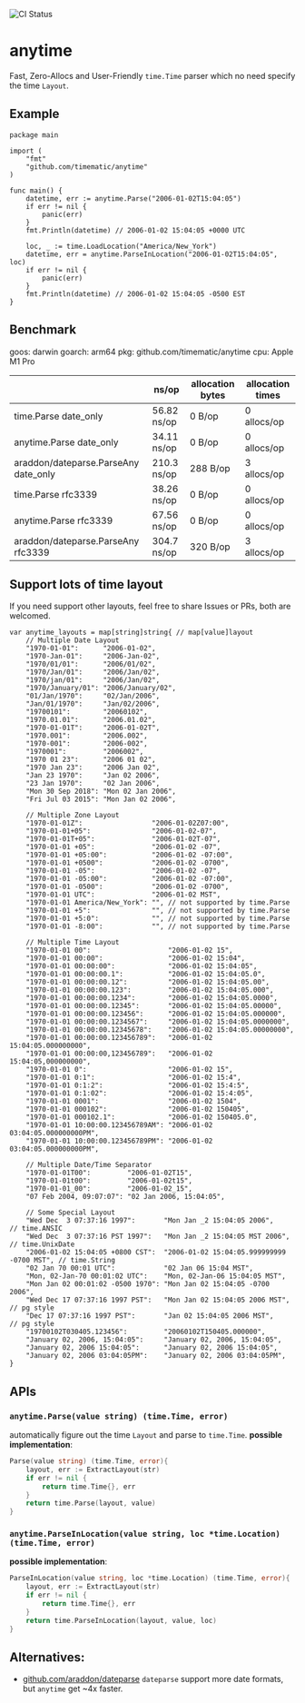 ![CI Status](https://github.com/timematic/anytime/actions/workflows/test.yml/badge.svg)

# anytime

Fast, Zero-Allocs and User-Friendly `time.Time` parser which no need specify the time `Layout`.

## Example

```
package main

import (
	"fmt"
	"github.com/timematic/anytime"
)

func main() {
	datetime, err := anytime.Parse("2006-01-02T15:04:05")
	if err != nil {
		panic(err)
	}
	fmt.Println(datetime) // 2006-01-02 15:04:05 +0000 UTC

	loc, _ := time.LoadLocation("America/New_York")
	datetime, err = anytime.ParseInLocation("2006-01-02T15:04:05", loc)
	if err != nil {
		panic(err)
	}
	fmt.Println(datetime) // 2006-01-02 15:04:05 -0500 EST
}
```

## Benchmark

goos: darwin
goarch: arm64
pkg: github.com/timematic/anytime
cpu: Apple M1 Pro

|                                      | ns/op       | allocation bytes | allocation times |
| ------------------------------------ | ----------- | ---------------- | ---------------- |
| time.Parse date_only                 | 56.82 ns/op | 0 B/op           | 0 allocs/op      |
| anytime.Parse date_only              | 34.11 ns/op | 0 B/op           | 0 allocs/op      |
| araddon/dateparse.ParseAny date_only | 210.3 ns/op | 288 B/op         | 3 allocs/op      |
| time.Parse rfc3339                   | 38.26 ns/op | 0 B/op           | 0 allocs/op      |
| anytime.Parse rfc3339                | 67.56 ns/op | 0 B/op           | 0 allocs/op      |
| araddon/dateparse.ParseAny rfc3339   | 304.7 ns/op | 320 B/op         | 3 allocs/op      |

## Support lots of time layout

If you need support other layouts, feel free to share Issues or PRs, both are welcomed.

```
var anytime_layouts = map[string]string{ // map[value]layout
	// Multiple Date Layout
	"1970-01-01":      "2006-01-02",
	"1970-Jan-01":     "2006-Jan-02",
	"1970/01/01":      "2006/01/02",
	"1970/Jan/01":     "2006/Jan/02",
	"1970/jan/01":     "2006/Jan/02",
	"1970/January/01": "2006/January/02",
	"01/Jan/1970":     "02/Jan/2006",
	"Jan/01/1970":     "Jan/02/2006",
	"19700101":        "20060102",
	"1970.01.01":      "2006.01.02",
	"1970-01-01T":     "2006-01-02T",
	"1970.001":        "2006.002",
	"1970-001":        "2006-002",
	"1970001":         "2006002",
	"1970 01 23":      "2006 01 02",
	"1970 Jan 23":     "2006 Jan 02",
	"Jan 23 1970":     "Jan 02 2006",
	"23 Jan 1970":     "02 Jan 2006",
	"Mon 30 Sep 2018": "Mon 02 Jan 2006",
	"Fri Jul 03 2015": "Mon Jan 02 2006",

	// Multiple Zone Layout
	"1970-01-01Z":                 "2006-01-02Z07:00",
	"1970-01-01+05":               "2006-01-02-07",
	"1970-01-01T+05":              "2006-01-02T-07",
	"1970-01-01 +05":              "2006-01-02 -07",
	"1970-01-01 +05:00":           "2006-01-02 -07:00",
	"1970-01-01 +0500":            "2006-01-02 -0700",
	"1970-01-01 -05":              "2006-01-02 -07",
	"1970-01-01 -05:00":           "2006-01-02 -07:00",
	"1970-01-01 -0500":            "2006-01-02 -0700",
	"1970-01-01 UTC":              "2006-01-02 MST",
	"1970-01-01 America/New_York": "", // not supported by time.Parse
	"1970-01-01 +5":               "", // not supported by time.Parse
	"1970-01-01 +5:0":             "", // not supported by time.Parse
	"1970-01-01 -8:00":            "", // not supported by time.Parse

	// Multiple Time Layout
	"1970-01-01 00":                   "2006-01-02 15",
	"1970-01-01 00:00":                "2006-01-02 15:04",
	"1970-01-01 00:00:00":             "2006-01-02 15:04:05",
	"1970-01-01 00:00:00.1":           "2006-01-02 15:04:05.0",
	"1970-01-01 00:00:00.12":          "2006-01-02 15:04:05.00",
	"1970-01-01 00:00:00.123":         "2006-01-02 15:04:05.000",
	"1970-01-01 00:00:00.1234":        "2006-01-02 15:04:05.0000",
	"1970-01-01 00:00:00.12345":       "2006-01-02 15:04:05.00000",
	"1970-01-01 00:00:00.123456":      "2006-01-02 15:04:05.000000",
	"1970-01-01 00:00:00.1234567":     "2006-01-02 15:04:05.0000000",
	"1970-01-01 00:00:00.12345678":    "2006-01-02 15:04:05.00000000",
	"1970-01-01 00:00:00.123456789":   "2006-01-02 15:04:05.000000000",
	"1970-01-01 00:00:00,123456789":   "2006-01-02 15:04:05,000000000",
	"1970-01-01 0":                    "2006-01-02 15",
	"1970-01-01 0:1":                  "2006-01-02 15:4",
	"1970-01-01 0:1:2":                "2006-01-02 15:4:5",
	"1970-01-01 0:1:02":               "2006-01-02 15:4:05",
	"1970-01-01 0001":                 "2006-01-02 1504",
	"1970-01-01 000102":               "2006-01-02 150405",
	"1970-01-01 000102.1":             "2006-01-02 150405.0",
	"1970-01-01 10:00:00.123456789AM": "2006-01-02 03:04:05.000000000PM",
	"1970-01-01 10:00:00.123456789PM": "2006-01-02 03:04:05.000000000PM",

	// Multiple Date/Time Separator
	"1970-01-01T00":         "2006-01-02T15",
	"1970-01-01t00":         "2006-01-02t15",
	"1970-01-01_00":         "2006-01-02_15",
	"07 Feb 2004, 09:07:07": "02 Jan 2006, 15:04:05",

	// Some Special Layout
	"Wed Dec  3 07:37:16 1997":       "Mon Jan _2 15:04:05 2006",                // time.ANSIC
	"Wed Dec  3 07:37:16 PST 1997":   "Mon Jan _2 15:04:05 MST 2006",            // time.UnixDate
	"2006-01-02 15:04:05 +0800 CST":  "2006-01-02 15:04:05.999999999 -0700 MST", // time.String
	"02 Jan 70 00:01 UTC":            "02 Jan 06 15:04 MST",
	"Mon, 02-Jan-70 00:01:02 UTC":    "Mon, 02-Jan-06 15:04:05 MST",
	"Mon Jan 02 00:01:02 -0500 1970": "Mon Jan 02 15:04:05 -0700 2006",
	"Wed Dec 17 07:37:16 1997 PST":   "Mon Jan 02 15:04:05 2006 MST", // pg style
	"Dec 17 07:37:16 1997 PST":       "Jan 02 15:04:05 2006 MST",     // pg style
	"19700102T030405.123456":         "20060102T150405.000000",
	"January 02, 2006, 15:04:05":     "January 02, 2006, 15:04:05",
	"January 02, 2006 15:04:05":      "January 02, 2006 15:04:05",
	"January 02, 2006 03:04:05PM":    "January 02, 2006 03:04:05PM",
}
```

## APIs

### `anytime.Parse(value string) (time.Time, error)`

automatically figure out the time `Layout` and parse to `time.Time`.
**possible implementation**:

```go
Parse(value string) (time.Time, error){
    layout, err := ExtractLayout(str)
    if err != nil {
        return time.Time{}, err
    }
    return time.Parse(layout, value)
}
```

### `anytime.ParseInLocation(value string, loc *time.Location) (time.Time, error)`

**possible implementation**:

```go
ParseInLocation(value string, loc *time.Location) (time.Time, error){
    layout, err := ExtractLayout(str)
    if err != nil {
        return time.Time{}, err
    }
    return time.ParseInLocation(layout, value, loc)
}
```

## Alternatives:

- [github.com/araddon/dateparse](https://github.com/araddon/dateparse) `dateparse` support more date formats, but `anytime` get ~4x faster.
